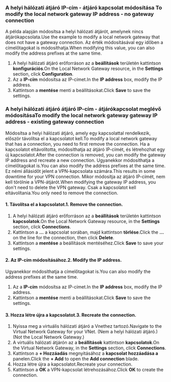 ### <span data-ttu-id="3c8a8-101"><a name="gwipnoconnection"></a>A helyi hálózati átjáró IP-cím - átjáró kapcsolat módosítása</span><span class="sxs-lookup"><span data-stu-id="3c8a8-101"><a name="gwipnoconnection"></a> To modify the local network gateway IP address - no gateway connection</span></span>

<span data-ttu-id="3c8a8-102">A példa alapján módosítsa a helyi hálózati átjárót, amelynek nincs átjárókapcsolata.</span><span class="sxs-lookup"><span data-stu-id="3c8a8-102">Use the example to modify a local network gateway that does not have a gateway connection.</span></span> <span data-ttu-id="3c8a8-103">Az érték módosításával egy időben a címelőtagokat is módosíthatja.</span><span class="sxs-lookup"><span data-stu-id="3c8a8-103">When modifying this value, you can also modify the address prefixes at the same time.</span></span>

1. <span data-ttu-id="3c8a8-104">A helyi hálózati átjáró erőforráson az a **beállítások** területén kattintson **konfigurációs**.</span><span class="sxs-lookup"><span data-stu-id="3c8a8-104">On the Local Network Gateway resource, in the **Settings** section, click **Configuration**.</span></span>
2. <span data-ttu-id="3c8a8-105">Az a **IP-cím** módosítsa az IP-címet.</span><span class="sxs-lookup"><span data-stu-id="3c8a8-105">In the **IP address** box, modify the IP address.</span></span>
3. <span data-ttu-id="3c8a8-106">Kattintson a **mentése** menti a beállításokat.</span><span class="sxs-lookup"><span data-stu-id="3c8a8-106">Click **Save** to save the settings.</span></span>

### <span data-ttu-id="3c8a8-107"><a name="gwipwithconnection"></a>A helyi hálózati átjáró átjáró IP-cím - átjárókapcsolat meglévő módosítása</span><span class="sxs-lookup"><span data-stu-id="3c8a8-107"><a name="gwipwithconnection"></a>To modify the local network gateway gateway IP address - existing gateway connection</span></span>

<span data-ttu-id="3c8a8-108">Módosítsa a helyi hálózati átjáró, amely egy kapcsolattal rendelkezik, először távolítsa el a kapcsolatot kell.</span><span class="sxs-lookup"><span data-stu-id="3c8a8-108">To modify a local network gateway that has a connection, you need to first remove the connection.</span></span> <span data-ttu-id="3c8a8-109">Ha a kapcsolatot eltávolította, módosíthatja az átjáró IP-címét, és létrehozhat egy új kapcsolatot.</span><span class="sxs-lookup"><span data-stu-id="3c8a8-109">After the connection is removed, you can modify the gateway IP address and recreate a new connection.</span></span> <span data-ttu-id="3c8a8-110">Ugyanekkor módosíthatja a címelőtagokat is.</span><span class="sxs-lookup"><span data-stu-id="3c8a8-110">You can also modify the address prefixes at the same time.</span></span> <span data-ttu-id="3c8a8-111">Ez némi állásidőt jelent a VPN-kapcsolata számára.</span><span class="sxs-lookup"><span data-stu-id="3c8a8-111">This results in some downtime for your VPN connection.</span></span> <span data-ttu-id="3c8a8-112">Mikor módosítja az átjáró IP-címét, nem kell törölnie a VPN-átjárót.</span><span class="sxs-lookup"><span data-stu-id="3c8a8-112">When modifying the gateway IP address, you don't need to delete the VPN gateway.</span></span> <span data-ttu-id="3c8a8-113">Csak a kapcsolatot kell eltávolítania.</span><span class="sxs-lookup"><span data-stu-id="3c8a8-113">You only need to remove the connection.</span></span>
 
#### <a name="1-remove-the-connection"></a><span data-ttu-id="3c8a8-114">1. Távolítsa el a kapcsolatot.</span><span class="sxs-lookup"><span data-stu-id="3c8a8-114">1. Remove the connection.</span></span>

1. <span data-ttu-id="3c8a8-115">A helyi hálózati átjáró erőforráson az a **beállítások** területén kattintson **kapcsolatok**.</span><span class="sxs-lookup"><span data-stu-id="3c8a8-115">On the Local Network Gateway resource, in the **Settings** section, click **Connections**.</span></span>
2. <span data-ttu-id="3c8a8-116">Kattintson a **...**  a kapcsolat sorában, majd kattintson **törlése**.</span><span class="sxs-lookup"><span data-stu-id="3c8a8-116">Click the **...** on the line for the connection, then click **Delete**.</span></span>
3. <span data-ttu-id="3c8a8-117">Kattintson a **mentése** a beállítások mentéséhez.</span><span class="sxs-lookup"><span data-stu-id="3c8a8-117">Click **Save** to save your settings.</span></span>

#### <a name="2-modify-the-ip-address"></a><span data-ttu-id="3c8a8-118">2. Az IP-cím módosításához.</span><span class="sxs-lookup"><span data-stu-id="3c8a8-118">2. Modify the IP address.</span></span>

<span data-ttu-id="3c8a8-119">Ugyanekkor módosíthatja a címelőtagokat is.</span><span class="sxs-lookup"><span data-stu-id="3c8a8-119">You can also modify the address prefixes at the same time.</span></span>

1. <span data-ttu-id="3c8a8-120">Az a **IP-cím** módosítsa az IP-címet.</span><span class="sxs-lookup"><span data-stu-id="3c8a8-120">In the **IP address** box, modify the IP address.</span></span>
2. <span data-ttu-id="3c8a8-121">Kattintson a **mentése** menti a beállításokat.</span><span class="sxs-lookup"><span data-stu-id="3c8a8-121">Click **Save** to save the settings.</span></span>

#### <a name="3-recreate-the-connection"></a><span data-ttu-id="3c8a8-122">3. Hozza létre újra a kapcsolatot.</span><span class="sxs-lookup"><span data-stu-id="3c8a8-122">3. Recreate the connection.</span></span>

1. <span data-ttu-id="3c8a8-123">Nyissa meg a virtuális hálózati átjáró a Vnethez tartozó.</span><span class="sxs-lookup"><span data-stu-id="3c8a8-123">Navigate to the Virtual Network Gateway for your VNet.</span></span> <span data-ttu-id="3c8a8-124">(Nem a helyi hálózati átjáró.)</span><span class="sxs-lookup"><span data-stu-id="3c8a8-124">(Not the Local Network Gateway.)</span></span>
2. <span data-ttu-id="3c8a8-125">A virtuális hálózati átjárón az a **beállítások** kattintson **kapcsolatok**.</span><span class="sxs-lookup"><span data-stu-id="3c8a8-125">On the Virtual Network Gateway, in the **Settings** section, click **Connections**.</span></span>
3. <span data-ttu-id="3c8a8-126">Kattintson a **+ Hozzáadás** megnyitásához a **kapcsolat hozzáadása a** panelen.</span><span class="sxs-lookup"><span data-stu-id="3c8a8-126">Click the **+ Add** to open the **Add connection** blade.</span></span>
4. <span data-ttu-id="3c8a8-127">Hozza létre újra a kapcsolatot.</span><span class="sxs-lookup"><span data-stu-id="3c8a8-127">Recreate your connection.</span></span>
5. <span data-ttu-id="3c8a8-128">Kattintson a **OK** a VPN-kapcsolat létrehozásához.</span><span class="sxs-lookup"><span data-stu-id="3c8a8-128">Click **OK** to create the connection.</span></span>